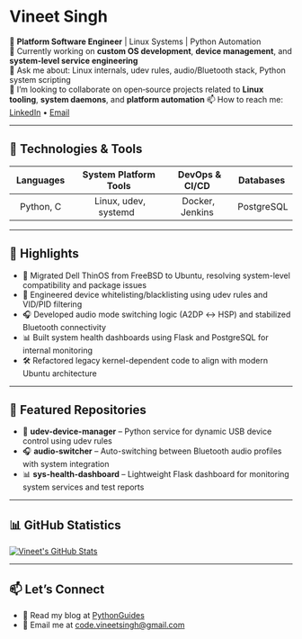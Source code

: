 <!--
  Hi 👋 Welcome to my GitHub profile!
-->

# Vineet Singh

🔧 **Platform Software Engineer** | Linux Systems | Python Automation  
🌱 Currently working on **custom OS development**, **device management**, and **system-level service engineering**  
💬 Ask me about: Linux internals, udev rules, audio/Bluetooth stack, Python system scripting  
👯 I’m looking to collaborate on open‑source projects related to **Linux tooling**, **system daemons**, and **platform automation** 
📫 How to reach me: [LinkedIn](https://www.linkedin.com/in/tech-vin) • [Email](mailto:code.vineetsingh@gmail.com)

---

## 🔧 Technologies & Tools

| Languages | System Platform Tools | DevOps & CI/CD | Databases |
|:---------:|:---------------------:|:--------------:|:---------:|
| Python, C | Linux, udev, systemd  |Docker, Jenkins | PostgreSQL|

---

## 🌟 Highlights

- 🧩 Migrated Dell ThinOS from FreeBSD to Ubuntu, resolving system-level compatibility and package issues
- 🔌 Engineered device whitelisting/blacklisting using udev rules and VID/PID filtering
- 🎧 Developed audio mode switching logic (A2DP ↔ HSP) and stabilized Bluetooth connectivity
- 📊 Built system health dashboards using Flask and PostgreSQL for internal monitoring
- 🛠 Refactored legacy kernel-dependent code to align with modern Ubuntu architecture

---

## 📂 Featured Repositories

- 🔧 **udev-device-manager** – Python service for dynamic USB device control using udev rules  
- 🎧 **audio-switcher** – Auto-switching between Bluetooth audio profiles with system integration  
- 📊 **sys-health-dashboard** – Lightweight Flask dashboard for monitoring system services and test reports  

---

## 📊 GitHub Statistics

[![Vineet's GitHub Stats](https://github-readme-stats.vercel.app/api?username=tech-vin&show_icons=true&title_color=ffffff&icon_color=79ff97&text_color=9f9f9f&bg_color=151515)](https://github.com/tech-vin)

---

## 📫 Let’s Connect

- 📝 Read my blog at [PythonGuides](https://pythonguides.com/)  
- 📧 Email me at [code.vineetsingh@gmail.com](mailto:code.vineetsingh@gmail.com)  
